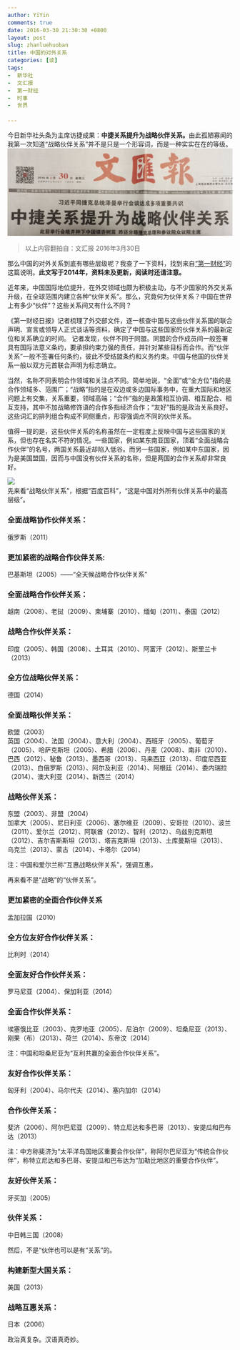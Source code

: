 ```yaml
---
author: YiYin
comments: true
date: 2016-03-30 21:30:30 +0800
layout: post
slug: zhanluehuoban
title: 中国的对外关系
categories: [读]
tags:
-  新华社
-  文汇报
-  第一财经
-  时事
-  世界

---
```

<div class="readreview">今日新华社头条为主席访捷成果：<b>中捷关系提升为战略伙伴关系。</b>由此孤陋寡闻的我第一次知道“战略伙伴关系”并不是只是一个形容词，而是一种实实在在的等级。
</div>
<img src="/public/images/newspaper/zhanluehuoban.jpg">
<div class="quote"> <blockquote>
    	以上内容翻拍自：文汇报 2016年3月30日
    </blockquote>
</div>
<div class="readreview">
那么中国的对外关系到底有哪些层级呢？我查了一下资料，找到来自<a href="http://www.yicai.com/news/2014/11/4043776.html">“第一财经”</a>的这篇说明。<b>此文写于2014年，资料未及更新，阅读时还请注意。</b>
</div>

近年来，中国国际地位提升，在外交领域也颇为积极主动，与不少国家的外交关系升级，在全球范围内建立各种“伙伴关系”。那么，究竟何为伙伴关系？中国在世界上有多少“伙伴”？这些关系间又有什么不同？

《第一财经日报》记者梳理了外交部文件，逐一核查中国与这些伙伴关系国的联合声明、宣言或领导人正式谈话等资料，确定了中国与这些国家的伙伴关系的最新定位和关系确立的时间。
记者发现，伙伴不同于同盟。同盟的合作成员间一般签署具有国际法意义条约，要承担约束力强的责任，并针对某些目标而合作。而“伙伴关系”一般不签署任何条约，彼此不受结盟条约和义务约束。中国与他国的伙伴关系一般以双方元首联合声明为标志确立。

当然，名称不同表明合作领域和关注点不同。简单地说，“全面”或“全方位”指的是合作领域多、范围广；“战略”指的是在双边或多边国际事务中，在重大国际和地区问题上有交集，关系重要，领域高端；“合作”指的是政策相互协调、相互配合、相互支持，其中不加战略修饰语的合作多指经济合作；“友好”指的是政治关系良好。这些词汇的排列组合构成不同侧重点，形容强调点不同的伙伴关系。

值得一提的是，这些伙伴关系的名称虽然在一定程度上反映中国与这些国家的关系，但也存在名实不符的情况。一些国家，例如某东南亚国家，顶着“全面战略合作伙伴”的名号，两国关系最近却陷入低谷。而另一些国家，例如某中东国家，因为是美国盟国，因而与中国没有伙伴关系的名称，但是两国的合作关系却非常良好。

<img src="http://www.yicai.com/1cbn/upload/a601jhm141678042514.jpg">

<div class="readreview">
先来看“战略伙伴关系”，根据“百度百科”，“这是中国对外所有伙伴关系中的最高层级”。
</div>

### 全面战略协作伙伴关系：    
俄罗斯（2011）

### 更加紧密的战略合作伙伴关系:     
巴基斯坦（2005）——“全天候战略合作伙伴关系”

### 全面战略合作伙伴关系：     
越南（2008）、老挝（2009）、柬埔寨（2010）、缅甸（2011）、泰国（2012）

### 战略合作伙伴关系：     
印度（2005）、韩国（2008）、土耳其（2010）、阿富汗（2012）、斯里兰卡（2013）

### 全方位战略伙伴关系：     
德国（2014）

### 全面战略伙伴关系：
欧盟（2003）    
英国（2004）、法国（2004）、意大利（2004）、西班牙（2005）、葡萄牙（2005）、哈萨克斯坦（2005）、希腊（2006）、丹麦（2008）、南非（2010）、巴西（2012）、秘鲁（2013）、墨西哥（2013）、马来西亚（2013）、印度尼西亚（2013）、白俄罗斯（2013）、阿尔及利亚（2014）、阿根廷（2014）、委内瑞拉（2014）、澳大利亚（2014）、新西兰（2014）

### 战略伙伴关系：
东盟（2003）、非盟（2004）     
加拿大（2005）、尼日利亚（2006）、塞尔维亚（2009）、安哥拉（2010）、波兰（2011）、爱尔兰（2012）、阿联酋（2012）、智利（2012）、乌兹别克斯坦（2012）、吉尔吉斯斯坦（2013）、塔吉克斯坦（2013）、土库曼斯坦（2013）、乌克兰（2013）、蒙古（2014）、卡塔尔（2014）

注：中国和爱尔兰称“互惠战略伙伴关系”，强调互惠。

<div class="readreview">
再来看不是“战略”的“伙伴关系”。
</div>

### 更加紧密的全面合作伙伴关系
孟加拉国（2010）

### 全方位友好合作伙伴关系：
比利时（2014）

### 全面友好合作伙伴关系：
罗马尼亚（2004）、保加利亚（2014）

### 全面合作伙伴关系：
埃塞俄比亚（2003）、克罗地亚（2005）、尼泊尔（2009）、坦桑尼亚（2013）、刚果（布）（2013）、荷兰（2014）、东帝汶（2014）

注：中国和坦桑尼亚为“互利共赢的全面合作伙伴关系”。

### 友好合作伙伴关系：
匈牙利（2004）、马尔代夫（2014）、塞内加尔（2014）

### 合作伙伴关系：
斐济（2006）、阿尔巴尼亚（2009）、特立尼达和多巴哥（2013）、安提瓜和巴布达（2013）

注：中方称斐济为“太平洋岛国地区重要合作伙伴”，称阿尔巴尼亚为“传统合作伙伴”，称特立尼达和多巴哥、安提瓜和巴布达为“加勒比地区的重要合作伙伴”。

### 友好伙伴关系：
牙买加（2005）

### 伙伴关系：
中日韩三国（2008）

<div class="readreview">
然后，不是“伙伴也可以是有“关系”的。
</div>

### 构建新型大国关系：
美国（2013）

### 战略互惠关系：
日本（2006） 

<div class="readreview">
政治真复杂。汉语真奇妙。
</div>

